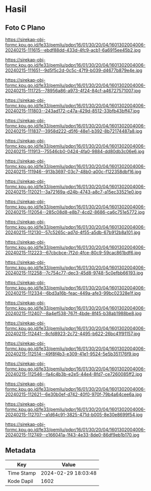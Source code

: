 # Hasil

## Foto C Plano

https://sirekap-obj-formc.kpu.go.id/fe33/pemilu/pdpr/16/01/30/20/04/1601302004006-20240215-111615--ebdf88dd-433d-4fc9-acb1-6a6915ee45b2.jpg

https://sirekap-obj-formc.kpu.go.id/fe33/pemilu/pdpr/16/01/30/20/04/1601302004006-20240215-111651--9d5f5c2d-0c5c-47f9-b039-d4677b879e4e.jpg

https://sirekap-obj-formc.kpu.go.id/fe33/pemilu/pdpr/16/01/30/20/04/1601302004006-20240215-111725--78956a86-a973-4f24-84cf-a46727571007.jpg

https://sirekap-obj-formc.kpu.go.id/fe33/pemilu/pdpr/16/01/30/20/04/1601302004006-20240215-111803--243ad172-c47a-429d-8512-33bfb43bff47.jpg

https://sirekap-obj-formc.kpu.go.id/fe33/pemilu/pdpr/16/01/30/20/04/1601302004006-20240215-111837--3958d222-d5f6-48e1-b392-8b72174487a8.jpg

https://sirekap-obj-formc.kpu.go.id/fe33/pemilu/pdpr/16/01/30/20/04/1601302004006-20240215-111913--75546cb0-0424-4fa0-9884-dd80db3c06e6.jpg

https://sirekap-obj-formc.kpu.go.id/fe33/pemilu/pdpr/16/01/30/20/04/1601302004006-20240215-111946--913b3697-03c7-48b0-a00c-f122358dbf16.jpg

https://sirekap-obj-formc.kpu.go.id/fe33/pemilu/pdpr/16/01/30/20/04/1601302004006-20240215-112021--3a72169a-d24b-4743-a8c7-a15ec33521e0.jpg

https://sirekap-obj-formc.kpu.go.id/fe33/pemilu/pdpr/16/01/30/20/04/1601302004006-20240215-112054--285c08d8-e8b7-4cd2-8686-ca6c751e5772.jpg

https://sirekap-obj-formc.kpu.go.id/fe33/pemilu/pdpr/16/01/30/20/04/1601302004006-20240215-112130--57c5265c-ad7d-4f55-a5db-67b912b8a101.jpg

https://sirekap-obj-formc.kpu.go.id/fe33/pemilu/pdpr/16/01/30/20/04/1601302004006-20240215-112223--67cbcbce-7f2d-4fce-80c9-59cac861bdf6.jpg

https://sirekap-obj-formc.kpu.go.id/fe33/pemilu/pdpr/16/01/30/20/04/1601302004006-20240215-112258--7c754c77-dec3-45d8-9748-5c0efbb66193.jpg

https://sirekap-obj-formc.kpu.go.id/fe33/pemilu/pdpr/16/01/30/20/04/1601302004006-20240215-112334--6bd3a16b-feac-449a-afe3-99bc02328e1f.jpg

https://sirekap-obj-formc.kpu.go.id/fe33/pemilu/pdpr/16/01/30/20/04/1601302004006-20240215-112407--8a4ef538-767f-4bde-8f45-b38ab1988be8.jpg

https://sirekap-obj-formc.kpu.go.id/fe33/pemilu/pdpr/16/01/30/20/04/1601302004006-20240215-112441--8cfd8923-2c72-4495-b622-26bc41f91157.jpg

https://sirekap-obj-formc.kpu.go.id/fe33/pemilu/pdpr/16/01/30/20/04/1601302004006-20240215-112514--49f8f4b3-e309-41e1-9524-5e5b351176f9.jpg

https://sirekap-obj-formc.kpu.go.id/fe33/pemilu/pdpr/16/01/30/20/04/1601302004006-20240215-112546--fa4c4b3b-e2e5-44e4-8fd7-ce7260085ff2.jpg

https://sirekap-obj-formc.kpu.go.id/fe33/pemilu/pdpr/16/01/30/20/04/1601302004006-20240215-112621--6e30b0ef-d742-40f0-970f-79b4a64cee6a.jpg

https://sirekap-obj-formc.kpu.go.id/fe33/pemilu/pdpr/16/01/30/20/04/1601302004006-20240215-112707--a1d64c91-3825-471d-b005-8e30e8699f54.jpg

https://sirekap-obj-formc.kpu.go.id/fe33/pemilu/pdpr/16/01/30/20/04/1601302004006-20240215-112749--c166041a-1f43-4e33-8de0-86df9eb1b170.jpg


## Metadata

| Key        | Value               |
| ---------- | ------------------- |
| Time Stamp | 2024-02-29 18:03:48 |
| Kode Dapil | 1602                |



